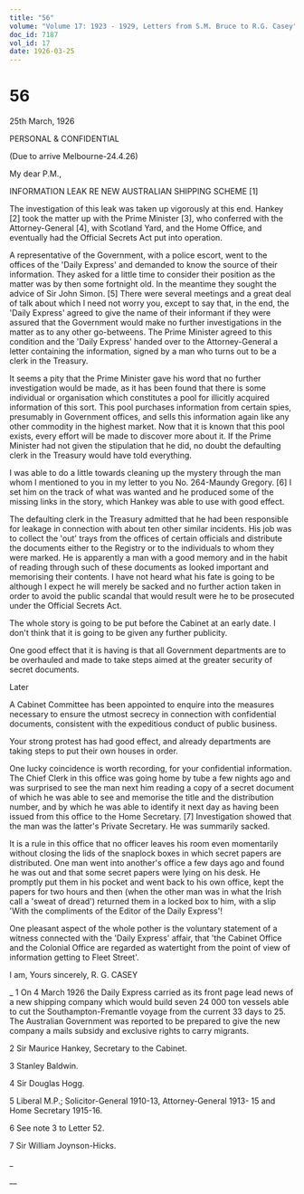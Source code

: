 ```yaml
---
title: "56"
volume: "Volume 17: 1923 - 1929, Letters from S.M. Bruce to R.G. Casey"
doc_id: 7187
vol_id: 17
date: 1926-03-25
---
```


# 56

25th March, 1926

PERSONAL &amp; CONFIDENTIAL

(Due to arrive Melbourne-24.4.26)

My dear P.M.,

INFORMATION LEAK RE NEW AUSTRALIAN SHIPPING SCHEME [1]

The investigation of this leak was taken up vigorously at this end. Hankey [2] took the matter up with the Prime Minister [3], who conferred with the Attorney-General [4], with Scotland Yard, and the Home Office, and eventually had the Official Secrets Act put into operation.

A representative of the Government, with a police escort, went to the offices of the 'Daily Express' and demanded to know the source of their information. They asked for a little time to consider their position as the matter was by then some fortnight old. In the meantime they sought the advice of Sir John Simon. [5] There were several meetings and a great deal of talk about which I need not worry you, except to say that, in the end, the 'Daily Express' agreed to give the name of their informant if they were assured that the Government would make no further investigations in the matter as to any other go-betweens. The Prime Minister agreed to this condition and the 'Daily Express' handed over to the Attorney-General a letter containing the information, signed by a man who turns out to be a clerk in the Treasury.

It seems a pity that the Prime Minister gave his word that no further investigation would be made, as it has been found that there is some individual or organisation which constitutes a pool for illicitly acquired information of this sort. This pool purchases information from certain spies, presumably in Government offices, and sells this information again like any other commodity in the highest market. Now that it is known that this pool exists, every effort will be made to discover more about it. If the Prime Minister had not given the stipulation that he did, no doubt the defaulting clerk in the Treasury would have told everything.

I was able to do a little towards cleaning up the mystery through the man whom I mentioned to you in my letter to you No. 264-Maundy Gregory. [6] I set him on the track of what was wanted and he produced some of the missing links in the story, which Hankey was able to use with good effect.

The defaulting clerk in the Treasury admitted that he had been responsible for leakage in connection with about ten other similar incidents. His job was to collect the 'out' trays from the offices of certain officials and distribute the documents either to the Registry or to the individuals to whom they were marked. He is apparently a man with a good memory and in the habit of reading through such of these documents as looked important and memorising their contents. I have not heard what his fate is going to be although I expect he will merely be sacked and no further action taken in order to avoid the public scandal that would result were he to be prosecuted under the Official Secrets Act.

The whole story is going to be put before the Cabinet at an early date. I don't think that it is going to be given any further publicity.

One good effect that it is having is that all Government departments are to be overhauled and made to take steps aimed at the greater security of secret documents.

Later

A Cabinet Committee has been appointed to enquire into the measures necessary to ensure the utmost secrecy in connection with confidential documents, consistent with the expeditious conduct of public business.

Your strong protest has had good effect, and already departments are taking steps to put their own houses in order.

One lucky coincidence is worth recording, for your confidential information. The Chief Clerk in this office was going home by tube a few nights ago and was surprised to see the man next him reading a copy of a secret document of which he was able to see and memorise the title and the distribution number, and by which he was able to identify it next day as having been issued from this office to the Home Secretary. [7] Investigation showed that the man was the latter's Private Secretary. He was summarily sacked.

It is a rule in this office that no officer leaves his room even momentarily without closing the lids of the snaplock boxes in which secret papers are distributed. One man went into another's office a few days ago and found he was out and that some secret papers were lying on his desk. He promptly put them in his pocket and went back to his own office, kept the papers for two hours and then (when the other man was in what the Irish call a 'sweat of dread') returned them in a locked box to him, with a slip 'With the compliments of the Editor of the Daily Express'!

One pleasant aspect of the whole pother is the voluntary statement of a witness connected with the 'Daily Express' affair, that 'the Cabinet Office and the Colonial Office are regarded as watertight from the point of view of information getting to Fleet Street'.

I am, Yours sincerely, R. G. CASEY 

_ 1 On 4 March 1926 the Daily Express carried as its front page lead news of a new shipping company which would build seven 24 000 ton vessels able to cut the Southampton-Fremantle voyage from the current 33 days to 25. The Australian Government was reported to be prepared to give the new company a mails subsidy and exclusive rights to carry migrants.

2 Sir Maurice Hankey, Secretary to the Cabinet.

3 Stanley Baldwin.

4 Sir Douglas Hogg.

5 Liberal M.P.; Solicitor-General 1910-13, Attorney-General 1913- 15 and Home Secretary 1915-16.

6 See note 3 to Letter 52.

7 Sir William Joynson-Hicks.

_

__

